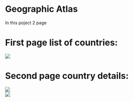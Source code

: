# Geographic Atlas
In this poject 2 page

# First page list of countries:

![](https://github.com/Erdaulet0341/GeographicAtlas/blob/master/Readme/ezgif.com-resize.gif)


# Second page country details:

![](https://github.com/Erdaulet0341/GeographicAtlas/blob/master/Readme/ezgif.com-resize%20(1).gif)                   
![](https://github.com/Erdaulet0341/GeographicAtlas/blob/master/Readme/ezgif.com-resize%20(2).gif)
